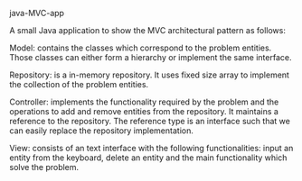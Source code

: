 java-MVC-app

A small Java application to show the MVC architectural pattern as follows:

Model: contains the classes which correspond to the problem
entities. Those classes can either form a hierarchy or implement the
same interface.

Repository: is a in-memory repository. It uses fixed size
array to implement the collection of the problem entities.

Controller: implements the functionality required by the problem
and the operations to add and remove entities from the repository. It
maintains a reference to the repository. The reference type is an
interface such that we can easily replace the repository
implementation.

View: consists of an text interface with the following
functionalities: input an entity from the keyboard, delete an entity
and the main functionality which solve the problem.